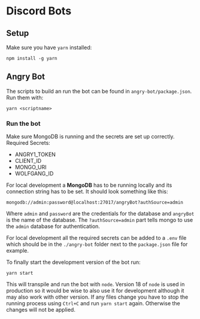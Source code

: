 # Discord Bots

## Setup

Make sure you have `yarn` installed:

    npm install -g yarn

## Angry Bot

The scripts to build an run the bot can be found in `angry-bot/package.json`. Run them with:

    yarn <scriptname>

### Run the bot

Make sure MongoDB is running and the secrets are set up correctly.
Required Secrets:

-   ANGRY1_TOKEN
-   CLIENT_ID
-   MONGO_URI
-   WOLFGANG_ID

For local development a **MongoDB** has to be running locally and its connection string has to be set. It should look something like this:
    
    mongodb://admin:password@localhost:27017/angryBot?authSource=admin
    
Where `admin` and `password` are the credentials for the database and `angryBot` is the name of the database.
The `?authSource=admin` part tells mongo to use the `admin` database for authentication.

For local development all the required secrets can be added to a `.env` file which should be in the `./angry-bot` folder next to the `package.json` file for example.

To finally start the development version of the bot run:

    yarn start

This will transpile and run the bot with `node`.
Version 18 of `node` is used in production so it would be wise to also use it for development although it may also work with other version.
If any files change you have to stop the running process using `Ctrl+C` and run `yarn start` again.
Otherwise the changes will not be applied.

